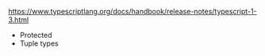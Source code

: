 
https://www.typescriptlang.org/docs/handbook/release-notes/typescript-1-3.html

- Protected
- Tuple types

